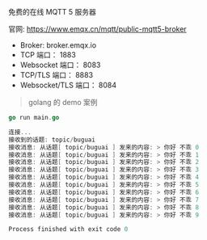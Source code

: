 免费的在线 MQTT 5 服务器

官网: https://www.emqx.cn/mqtt/public-mqtt5-broker

- Broker: broker.emqx.io
- TCP 端口： 1883
- Websocket 端口： 8083
- TCP/TLS 端口： 8883
- Websocket/TLS 端口： 8084

> golang 的 demo 案例

```go
go run main.go

连接...
接收到的话题: topic/buguai 
接收消息: 从话题[ topic/buguai ] 发来的内容: > 你好 不乖 0 
接收消息: 从话题[ topic/buguai ] 发来的内容: > 你好 不乖 1 
接收消息: 从话题[ topic/buguai ] 发来的内容: > 你好 不乖 2 
接收消息: 从话题[ topic/buguai ] 发来的内容: > 你好 不乖 3 
接收消息: 从话题[ topic/buguai ] 发来的内容: > 你好 不乖 4 
接收消息: 从话题[ topic/buguai ] 发来的内容: > 你好 不乖 5 
接收消息: 从话题[ topic/buguai ] 发来的内容: > 你好 不乖 6 
接收消息: 从话题[ topic/buguai ] 发来的内容: > 你好 不乖 7 
接收消息: 从话题[ topic/buguai ] 发来的内容: > 你好 不乖 8 
接收消息: 从话题[ topic/buguai ] 发来的内容: > 你好 不乖 9 

Process finished with exit code 0
```
